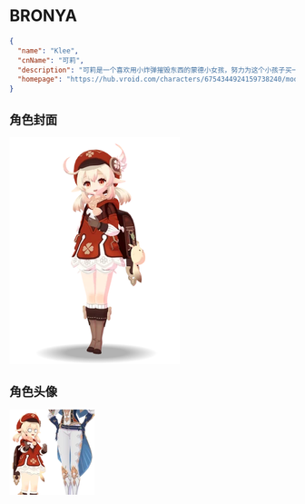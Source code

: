 # BRONYA

```json
{
  "name": "Klee",
  "cnName": "可莉",
  "description": "可莉是一个喜欢用小炸弹摧毁东西的蒙德小女孩，努力为这个小孩子买一些原石吧！",
  "homepage": "https://hub.vroid.com/characters/6754344924159738240/models/62850599208016204"
}
```

## 角色封面

![](./cover.webp)

## 角色头像

![](./avatar.webp)
